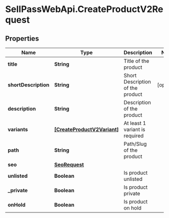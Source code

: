 # SellPassWebApi.CreateProductV2Request

## Properties

Name | Type | Description | Notes
------------ | ------------- | ------------- | -------------
**title** | **String** | Title of the product | 
**shortDescription** | **String** | Short Description of the product | [optional] 
**description** | **String** | Description of the product | 
**variants** | [**[CreateProductV2Variant]**](CreateProductV2Variant.md) | At least 1 variant is required | 
**path** | **String** | Path/Slug of the product | 
**seo** | [**SeoRequest**](SeoRequest.md) |  | 
**unlisted** | **Boolean** | Is product unlisted | 
**_private** | **Boolean** | Is product private | 
**onHold** | **Boolean** | Is product on hold | 


